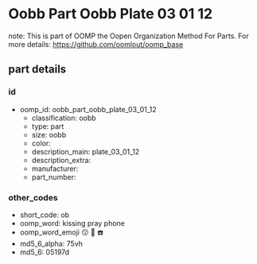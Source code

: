# Oobb Part Oobb Plate 03 01 12  

note: This is part of OOMP the Oopen Organization Method For Parts. For more details: https://github.com/oomlout/oomp_base

##  part details





### id
* oomp_id: oobb_part_oobb_plate_03_01_12
  * classification: oobb
  * type: part
  * size: oobb
  * color: 
  * description_main: plate_03_01_12
  * description_extra: 
  * manufacturer: 
  * part_number: 

### other_codes
* short_code: ob
* oomp_word: kissing pray phone
* oomp_word_emoji :kissing: :pray: :phone:
* md5_6_alpha: 75vh
* md5_6: 05197d